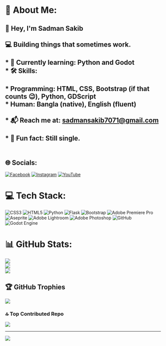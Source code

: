 # 💫 About Me:
## 👋 Hey, I'm Sadman Sakib<br><br>💻 Building things that sometimes work.<br><br>* 🌱 **Currently learning:** Python and Godot<br>* 🛠️ **Skills:**<br><br>  * Programming: HTML, CSS, Bootstrap (if that counts 😉), Python, GDScript<br>  * Human: Bangla (native), English (fluent)<br><br>* 📬 **Reach me at:** **[sadmansakib7071@gmail.com](mailto:sadmansakib7071@gmail.com)**<br><br>* 🤔 **Fun fact:** Still single.<br><br>


## 🌐 Socials:
[![Facebook](https://img.shields.io/badge/Facebook-%231877F2.svg?logo=Facebook&logoColor=white)](https://facebook.com/https://www.facebook.com/Sadman.Sakib.1.399/) [![Instagram](https://img.shields.io/badge/Instagram-%23E4405F.svg?logo=Instagram&logoColor=white)](https://instagram.com/https://www.instagram.com/sadman._.sakib_/) [![YouTube](https://img.shields.io/badge/YouTube-%23FF0000.svg?logo=YouTube&logoColor=white)](https://youtube.com/@https://www.youtube.com/@Sadman_Sakib1) 

# 💻 Tech Stack:
![CSS3](https://img.shields.io/badge/css3-%231572B6.svg?style=for-the-badge&logo=css3&logoColor=white) ![HTML5](https://img.shields.io/badge/html5-%23E34F26.svg?style=for-the-badge&logo=html5&logoColor=white) ![Python](https://img.shields.io/badge/python-3670A0?style=for-the-badge&logo=python&logoColor=ffdd54) ![Flask](https://img.shields.io/badge/flask-%23000.svg?style=for-the-badge&logo=flask&logoColor=white) ![Bootstrap](https://img.shields.io/badge/bootstrap-%238511FA.svg?style=for-the-badge&logo=bootstrap&logoColor=white) ![Adobe Premiere Pro](https://img.shields.io/badge/Adobe%20Premiere%20Pro-9999FF.svg?style=for-the-badge&logo=Adobe%20Premiere%20Pro&logoColor=white) ![Aseprite](https://img.shields.io/badge/Aseprite-FFFFFF?style=for-the-badge&logo=Aseprite&logoColor=#7D929E) ![Adobe Lightroom](https://img.shields.io/badge/Adobe%20Lightroom-31A8FF.svg?style=for-the-badge&logo=Adobe%20Lightroom&logoColor=white) ![Adobe Photoshop](https://img.shields.io/badge/adobe%20photoshop-%2331A8FF.svg?style=for-the-badge&logo=adobe%20photoshop&logoColor=white) ![GitHub](https://img.shields.io/badge/github-%23121011.svg?style=for-the-badge&logo=github&logoColor=white) ![Godot Engine](https://img.shields.io/badge/GODOT-%23FFFFFF.svg?style=for-the-badge&logo=godot-engine)
# 📊 GitHub Stats:
![](https://github-readme-stats.vercel.app/api?username=SadmanSakib399&theme=dark&hide_border=false&include_all_commits=true&count_private=false)<br/>
![](https://nirzak-streak-stats.vercel.app/?user=SadmanSakib399&theme=dark&hide_border=false)<br/>
![](https://github-readme-stats.vercel.app/api/top-langs/?username=SadmanSakib399&theme=dark&hide_border=false&include_all_commits=true&count_private=false&layout=compact)

## 🏆 GitHub Trophies
![](https://github-profile-trophy.vercel.app/?username=SadmanSakib399&theme=radical&no-frame=true&no-bg=true&margin-w=4)

### 🔝 Top Contributed Repo
![](https://github-contributor-stats.vercel.app/api?username=SadmanSakib399&limit=5&theme=dark&combine_all_yearly_contributions=true)

---
[![](https://visitcount.itsvg.in/api?id=SadmanSakib399&icon=0&color=3)](https://visitcount.itsvg.in)

<!-- Proudly created with GPRM ( https://gprm.itsvg.in ) -->


